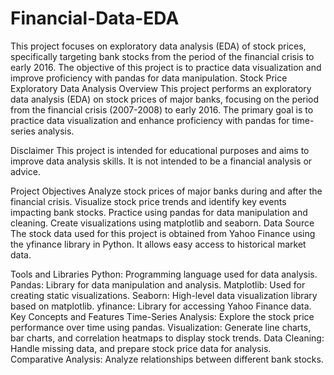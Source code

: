 # Financial-Data-EDA
This project focuses on exploratory data analysis (EDA) of stock prices, specifically targeting bank stocks from the period of the financial crisis to early 2016. The objective of this project is to practice data visualization and improve proficiency with pandas for data manipulation.
Stock Price Exploratory Data Analysis
Overview
This project performs an exploratory data analysis (EDA) on stock prices of major banks, focusing on the period from the financial crisis (2007-2008) to early 2016. The primary goal is to practice data visualization and enhance proficiency with pandas for time-series analysis.

Disclaimer
This project is intended for educational purposes and aims to improve data analysis skills. It is not intended to be a financial analysis or advice.

Project Objectives
Analyze stock prices of major banks during and after the financial crisis.
Visualize stock price trends and identify key events impacting bank stocks.
Practice using pandas for data manipulation and cleaning.
Create visualizations using matplotlib and seaborn.
Data Source
The stock data used for this project is obtained from Yahoo Finance using the yfinance library in Python. It allows easy access to historical market data.

Tools and Libraries
Python: Programming language used for data analysis.
Pandas: Library for data manipulation and analysis.
Matplotlib: Used for creating static visualizations.
Seaborn: High-level data visualization library based on matplotlib.
yfinance: Library for accessing Yahoo Finance data.
Key Concepts and Features
Time-Series Analysis: Explore the stock price performance over time using pandas.
Visualization: Generate line charts, bar charts, and correlation heatmaps to display stock trends.
Data Cleaning: Handle missing data, and prepare stock price data for analysis.
Comparative Analysis: Analyze relationships between different bank stocks.
